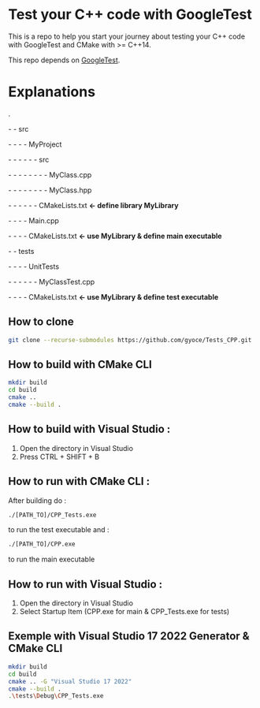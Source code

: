 # Test your C++ code with GoogleTest

This is a repo to help you start your journey about testing your C++ code with GoogleTest and CMake with >= C++14.

This repo depends on [GoogleTest](https://github.com/google/googletest).


# Explanations
.

\- - src

\- - - - MyProject

\- - - - - - src

\- - - - - - - - MyClass.cpp

\- - - - - - - - MyClass.hpp

\- - - - - - CMakeLists.txt **<- define library MyLibrary**

\- - - - Main.cpp

\- - - - CMakeLists.txt **<- use MyLibrary & define main executable**

\- - tests

\- - - - UnitTests

\- - - - - - MyClassTest.cpp 

\- - - - CMakeLists.txt **<- use MyLibrary & define test executable**



## How to clone
```bash
git clone --recurse-submodules https://github.com/gyoce/Tests_CPP.git
```

## How to build with CMake CLI

```bash
mkdir build
cd build
cmake ..
cmake --build .
```

## How to build with Visual Studio :
1. Open the directory in Visual Studio
2. Press CTRL + SHIFT + B

## How to run with CMake CLI  :
After building do :
```bash
./[PATH_TO]/CPP_Tests.exe
```
to run the test executable and :
```bash
./[PATH_TO]/CPP.exe
```
to run the main executable

## How to run with Visual Studio :
1. Open the directory in Visual Studio
2. Select Startup Item (CPP.exe for main & CPP_Tests.exe for tests)

## Exemple with Visual Studio 17 2022 Generator & CMake CLI
```bash
mkdir build
cd build
cmake .. -G "Visual Studio 17 2022"
cmake --build .
.\tests\Debug\CPP_Tests.exe
```
